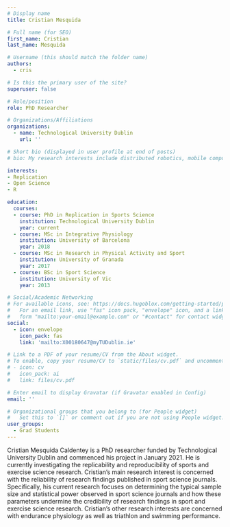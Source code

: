 ```yaml
---
# Display name
title: Cristian Mesquida

# Full name (for SEO)
first_name: Cristian
last_name: Mesquida

# Username (this should match the folder name)
authors:
  - cris

# Is this the primary user of the site?
superuser: false

# Role/position
role: PhD Researcher

# Organizations/Affiliations
organizations:
  - name: Technological University Dublin
    url: ''

# Short bio (displayed in user profile at end of posts)
# bio: My research interests include distributed robotics, mobile computing and programmable matter.

interests:
- Replication
- Open Science
- R

education:
  courses:
  - course: PhD in Replication in Sports Science
    institution: Technological University Dublin
    year: current
  - course: MSc in Integrative Physiology
    institution: University of Barcelona
    year: 2018
  - course: MSc in Research in Physical Activity and Sport
    institution: University of Granada
    year: 2017
  - course: BSc in Sport Science
    institution: University of Vic
    year: 2013

# Social/Academic Networking
# For available icons, see: https://docs.hugoblox.com/getting-started/page-builder/#icons
#   For an email link, use "fas" icon pack, "envelope" icon, and a link in the
#   form "mailto:your-email@example.com" or "#contact" for contact widget.
social:
  - icon: envelope
    icon_pack: fas
    link: 'mailto:X00180647@myTUDublin.ie'

# Link to a PDF of your resume/CV from the About widget.
# To enable, copy your resume/CV to `static/files/cv.pdf` and uncomment the lines below.
# - icon: cv
#   icon_pack: ai
#   link: files/cv.pdf

# Enter email to display Gravatar (if Gravatar enabled in Config)
email: ''

# Organizational groups that you belong to (for People widget)
#   Set this to `[]` or comment out if you are not using People widget.
user_groups:
  - Grad Students
---
```


Cristian Mesquida Caldentey is a PhD researcher funded by Technological University Dublin and commenced his project in January 2021. He is currently investigating the replicability and reproducibility of sports and exercise science research. Cristian’s main research interest is concerned with the reliability of research findings published in sport science journals. Specifically, his current research focuses on determining the typical sample size and statistical power observed in sport science journals and how these parameters undermine the credibility of research findings in sport and exercise science research. Cristian’s other research interests are concerned with endurance physiology as well as triathlon and swimming performance.
